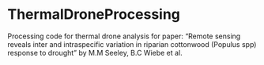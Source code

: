 # ThermalDroneProcessing
Processing code for thermal drone analysis for paper: “Remote sensing reveals inter and intraspecific variation in riparian cottonwood (Populus spp) response to drought” by M.M Seeley, B.C Wiebe et al. 
